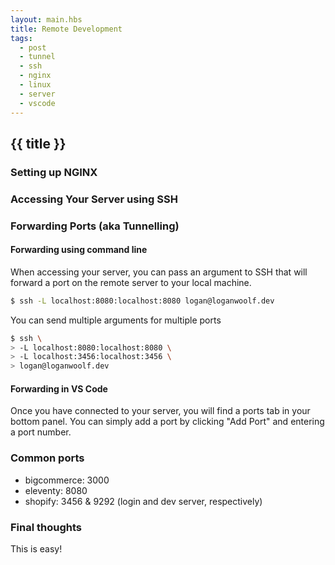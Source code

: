 ```yaml
---
layout: main.hbs
title: Remote Development
tags:
  - post
  - tunnel
  - ssh
  - nginx
  - linux
  - server
  - vscode
---
```


## {{ title }}

### Setting up NGINX

### Accessing Your Server using SSH

### Forwarding Ports (aka Tunnelling)

#### Forwarding using command line

When accessing your server, you can pass an argument to SSH that will forward a port on the remote server to your local machine.

```bash
$ ssh -L localhost:8080:localhost:8080 logan@loganwoolf.dev
```

You can send multiple arguments for multiple ports

```bash
$ ssh \
> -L localhost:8080:localhost:8080 \
> -L localhost:3456:localhost:3456 \
> logan@loganwoolf.dev
```

#### Forwarding in VS Code

Once you have connected to your server, you will find a ports tab in your bottom panel. You can simply add a port by clicking "Add Port" and entering a port number.

### Common ports

- bigcommerce: 3000
- eleventy: 8080
- shopify: 3456 & 9292 (login and dev server, respectively)

### Final thoughts

This is easy!

